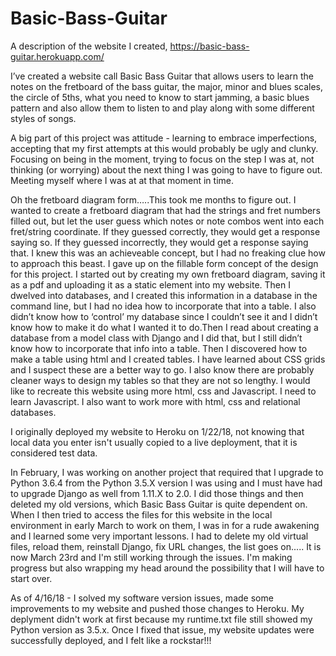 # Basic-Bass-Guitar
A description of the website I created, https://basic-bass-guitar.herokuapp.com/

I’ve created a website call Basic Bass Guitar that allows users to learn the notes on the fretboard of the bass guitar, the major, 
minor and blues scales, the circle of 5ths, what you need to know to start jamming, a basic blues pattern and also allow them to 
listen to and play along with some different styles of songs.

A big part of this project was attitude - learning to embrace imperfections, accepting that my first attempts at this would probably be ugly and clunky. Focusing on being in the moment, trying to focus on the step I was at, not thinking (or worrying) about the next thing I was going to have to figure out. Meeting myself where I was at at that moment in time.

Oh the fretboard diagram form…..This took me months to figure out. I wanted to create a fretboard diagram that had the strings and fret numbers filled out, but let the user guess which notes or note combos went into each fret/string coordinate. If they guessed correctly, they would get a response saying so. If they guessed incorrectly, they would get a response saying that. I knew this was an achieveable concept, but I had no freaking clue how to approach this beast. I gave up on the fillable form concept of the design for this project. I started out by creating my own fretboard diagram, saving it as a pdf and uploading it as a static element into my website. Then I dwelved into databases, and I created this information in a database in the command line, but I had no idea how to incorporate that into a table. I also didn’t know how to ‘control’ my database since I couldn’t see it and I didn’t know how to make it do what I wanted it to do.Then I read about creating a database from a model class with Django and I did that, but I still didn’t know how to incorporate that info into a table. Then I discovered how to make a table using html and I created tables. I have learned about CSS grids and I suspect these are a better way to go. I also know there are probably cleaner ways to design my tables so that they are not so lengthy. I would like to recreate this website using more html, css and Javascript. I need to learn Javascript. I also want to work more with html, css and relational databases.   
      
I originally deployed my website to Heroku on 1/22/18, not knowing that local data you enter isn't usually copied to a live deployment, that it is considered test data. 

In February, I was working on another project that required that I upgrade to Python 3.6.4 from the Python 3.5.X version I was using and I must have had to upgrade Django as well from 1.11.X to 2.0. I did those things and then deleted my old versions, which Basic Bass Guitar is quite dependent on. When I then tried to access the files for this website in the local environment in early March to work on them, I was in for a rude awakening and I learned some very important lessons. I had to delete my old virtual files, reload them, reinstall Django, fix URL changes, the list goes on..... It is now March 23rd and I'm still working through the issues. I'm making progress but also wrapping my head around the possibility that I will have to start over. 

As of 4/16/18 - I solved my software version issues, made some improvements to my website and pushed those changes to Heroku. My deplyment didn't work at first because my runtime.txt file still showed my Python version as 3.5.x. Once I fixed that issue, my website updates were successfully deployed, and I felt like a rockstar!!!







